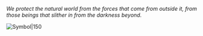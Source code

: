 *We protect the natural world from the forces that come from outside it, from those beings that slither in from the darkness beyond.*

![Symbol|150](https://foundryvtt.seansbox.com/modules/seans-game-icons/icons/dolmen-delapouite.svg)